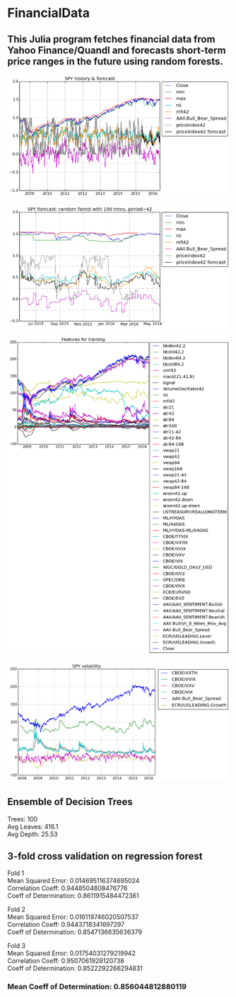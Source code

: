 # FinancialData

## This Julia program fetches financial data from Yahoo Finance/Quandl and forecasts short-term price ranges in the future using random forests.

![History and forecast of price index](spy_history.png)

![1 year forecast](spy_forecast.png)

![Features for training](spy_features.png)

![Volatility](spy_volatility.png)

## Ensemble of Decision Trees

Trees:      100  
Avg Leaves: 416.1  
Avg Depth:  25.53  

## 3-fold cross validation on regression forest

Fold 1  
Mean Squared Error:     0.014695116374695024  
Correlation Coeff:      0.9448504808476776  
Coeff of Determination: 0.8611915484472361  

Fold 2  
Mean Squared Error:     0.016119746020507537  
Correlation Coeff:      0.9443718341697297  
Coeff of Determination: 0.8547136635636379  

Fold 3  
Mean Squared Error:     0.01754031279219942  
Correlation Coeff:      0.9507061928120738  
Coeff of Determination: 0.8522292266294831  

### Mean Coeff of Determination: 0.856044812880119
